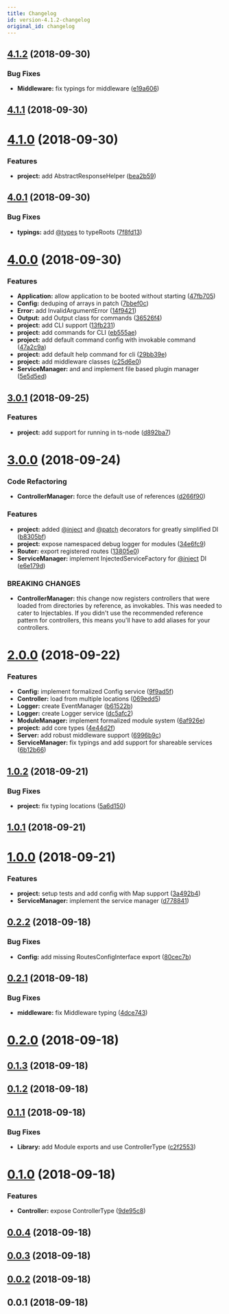 ```yaml
---
title: Changelog
id: version-4.1.2-changelog
original_id: changelog
---
```


<a name="4.1.2"></a>
## [4.1.2](https://github.com/SpoonX/stix/compare/v4.1.1...v4.1.2) (2018-09-30)


### Bug Fixes

* **Middleware:** fix typings for middleware ([e19a606](https://github.com/SpoonX/stix/commit/e19a606))



<a name="4.1.1"></a>
## [4.1.1](https://github.com/SpoonX/stix/compare/v4.1.0...v4.1.1) (2018-09-30)



<a name="4.1.0"></a>
# [4.1.0](https://github.com/SpoonX/stix/compare/v4.0.1...v4.1.0) (2018-09-30)


### Features

* **project:** add AbstractResponseHelper ([bea2b59](https://github.com/SpoonX/stix/commit/bea2b59))



<a name="4.0.1"></a>
## [4.0.1](https://github.com/SpoonX/stix/compare/v4.0.0...v4.0.1) (2018-09-30)


### Bug Fixes

* **typings:** add [@types](https://github.com/types) to typeRoots ([7f8fd13](https://github.com/SpoonX/stix/commit/7f8fd13))



<a name="4.0.0"></a>
# [4.0.0](https://github.com/SpoonX/stix/compare/v3.0.1...v4.0.0) (2018-09-30)


### Features

* **Application:** allow application to be booted without starting ([47fb705](https://github.com/SpoonX/stix/commit/47fb705))
* **Config:** deduping of arrays in patch ([7bbef0c](https://github.com/SpoonX/stix/commit/7bbef0c))
* **Error:** add InvalidArgumentError ([14f9421](https://github.com/SpoonX/stix/commit/14f9421))
* **Output:** add Output class for commands ([36526f4](https://github.com/SpoonX/stix/commit/36526f4))
* **project:** add CLI support ([13fb231](https://github.com/SpoonX/stix/commit/13fb231))
* **project:** add commands for CLI ([eb555ae](https://github.com/SpoonX/stix/commit/eb555ae))
* **project:** add default command config with invokable command ([47a2c9a](https://github.com/SpoonX/stix/commit/47a2c9a))
* **project:** add default help command for cli ([29bb39e](https://github.com/SpoonX/stix/commit/29bb39e))
* **project:** add middleware classes ([c25d6e0](https://github.com/SpoonX/stix/commit/c25d6e0))
* **ServiceManager:** and and implement file based plugin manager ([5e5d5ed](https://github.com/SpoonX/stix/commit/5e5d5ed))



<a name="3.0.1"></a>
## [3.0.1](https://github.com/SpoonX/stix/compare/v3.0.0...v3.0.1) (2018-09-25)


### Features

* **project:** add support for running in ts-node ([d892ba7](https://github.com/SpoonX/stix/commit/d892ba7))



<a name="3.0.0"></a>
# [3.0.0](https://github.com/SpoonX/stix/compare/v2.0.0...v3.0.0) (2018-09-24)


### Code Refactoring

* **ControllerManager:** force the default use of references ([d266f90](https://github.com/SpoonX/stix/commit/d266f90))


### Features

* **project:** added [@inject](https://github.com/inject) and [@patch](https://github.com/patch) decorators for greatly simplified DI ([b8305bf](https://github.com/SpoonX/stix/commit/b8305bf))
* **project:** expose namespaced debug logger for modules ([34e6fc9](https://github.com/SpoonX/stix/commit/34e6fc9))
* **Router:** export registered routes ([13805e0](https://github.com/SpoonX/stix/commit/13805e0))
* **ServiceManager:** implement InjectedServiceFactory for [@inject](https://github.com/inject) DI ([e6e179d](https://github.com/SpoonX/stix/commit/e6e179d))


### BREAKING CHANGES

* **ControllerManager:** this change now registers controllers that were loaded from directories by reference, as invokables. This was needed to cater to Injectables. If you didn't use the recommended reference pattern for controllers, this means you'll have to add aliases for your controllers.



<a name="2.0.0"></a>
# [2.0.0](https://github.com/SpoonX/stix/compare/v1.0.2...v2.0.0) (2018-09-22)


### Features

* **Config:** implement formalized Config service ([9f9ad5f](https://github.com/SpoonX/stix/commit/9f9ad5f))
* **Controller:** load from multiple locations ([069edd5](https://github.com/SpoonX/stix/commit/069edd5))
* **Logger:** create EventManager ([b61522b](https://github.com/SpoonX/stix/commit/b61522b))
* **Logger:** create Logger service ([dc5afc2](https://github.com/SpoonX/stix/commit/dc5afc2))
* **ModuleManager:** implement formalized module system ([6af926e](https://github.com/SpoonX/stix/commit/6af926e))
* **project:** add core types ([4e44d2f](https://github.com/SpoonX/stix/commit/4e44d2f))
* **Server:** add robust middleware support ([6996b9c](https://github.com/SpoonX/stix/commit/6996b9c))
* **ServiceManager:** fix typings and add support for shareable services ([6b12b66](https://github.com/SpoonX/stix/commit/6b12b66))



<a name="1.0.2"></a>
## [1.0.2](https://github.com/SpoonX/stix/compare/v1.0.1...v1.0.2) (2018-09-21)


### Bug Fixes

* **project:** fix typing locations ([5a6d150](https://github.com/SpoonX/stix/commit/5a6d150))



<a name="1.0.1"></a>
## [1.0.1](https://github.com/SpoonX/stix/compare/v1.0.0...v1.0.1) (2018-09-21)



<a name="1.0.0"></a>
# [1.0.0](https://github.com/SpoonX/stix/compare/v0.2.2...v1.0.0) (2018-09-21)


### Features

* **project:** setup tests and add config with Map support ([3a492b4](https://github.com/SpoonX/stix/commit/3a492b4))
* **ServiceManager:** implement the service manager ([d778841](https://github.com/SpoonX/stix/commit/d778841))



<a name="0.2.2"></a>
## [0.2.2](https://github.com/SpoonX/stix/compare/v0.2.1...v0.2.2) (2018-09-18)


### Bug Fixes

* **Config:** add missing RoutesConfigInterface export ([80cec7b](https://github.com/SpoonX/stix/commit/80cec7b))



<a name="0.2.1"></a>
## [0.2.1](https://github.com/SpoonX/stix/compare/v0.2.0...v0.2.1) (2018-09-18)


### Bug Fixes

* **middleware:** fix Middleware typing ([4dce743](https://github.com/SpoonX/stix/commit/4dce743))



<a name="0.2.0"></a>
# [0.2.0](https://github.com/SpoonX/stix/compare/v0.1.3...v0.2.0) (2018-09-18)



<a name="0.1.3"></a>
## [0.1.3](https://github.com/SpoonX/stix/compare/v0.1.2...v0.1.3) (2018-09-18)



<a name="0.1.2"></a>
## [0.1.2](https://github.com/SpoonX/stix/compare/v0.1.1...v0.1.2) (2018-09-18)



<a name="0.1.1"></a>
## [0.1.1](https://github.com/SpoonX/stix/compare/v0.1.0...v0.1.1) (2018-09-18)


### Bug Fixes

* **Library:** add Module exports and use ControllerType ([c2f2553](https://github.com/SpoonX/stix/commit/c2f2553))



<a name="0.1.0"></a>
# [0.1.0](https://github.com/SpoonX/stix/compare/v0.0.4...v0.1.0) (2018-09-18)


### Features

* **Controller:** expose ControllerType ([9de95c8](https://github.com/SpoonX/stix/commit/9de95c8))



<a name="0.0.4"></a>
## [0.0.4](https://github.com/SpoonX/stix/compare/v0.0.3...v0.0.4) (2018-09-18)



<a name="0.0.3"></a>
## [0.0.3](https://github.com/SpoonX/stix/compare/v0.0.2...v0.0.3) (2018-09-18)



<a name="0.0.2"></a>
## [0.0.2](https://github.com/SpoonX/stix/compare/v0.0.1...v0.0.2) (2018-09-18)



<a name="0.0.1"></a>
## 0.0.1 (2018-09-18)



